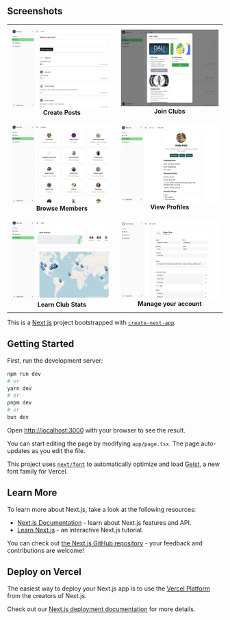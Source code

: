 ## Screenshots

<table>
  <tr>
    <td style="padding: 10px; text-align: center;">
      <img src=".github/create-posts.png" /><br/>
      <strong>Create Posts</strong>
    </td>
    <td style="padding: 10px; text-align: center;">
      <img src=".github/join-clubs.png" /><br/>
      <strong>Join Clubs</strong>
    </td>
  </tr>
  <tr>
    <td style="padding: 10px; text-align: center;">
      <img src=".github/view-members-2.png"/><br/>
      <strong>Browse Members</strong>
    </td>
    <td style="padding: 10px; text-align: center;">
      <img src=".github/view-members.png" /><br/>
      <strong>View Profiles</strong>
    </td>
  </tr>
  <tr>
    <td style="padding: 10px; text-align: center;">
      <img src=".github/view-stats.png" /><br/>
      <strong>Learn Club Stats</strong>
    </td>
    <td style="padding: 10px; text-align: center;">
      <img src=".github/manage-profile.png" width="400"/><br/>
      <strong>Manage your account</strong>
    </td>
  </tr>
</table>

This is a [Next.js](https://nextjs.org) project bootstrapped with [`create-next-app`](https://nextjs.org/docs/app/api-reference/cli/create-next-app).

## Getting Started

First, run the development server:

```bash
npm run dev
# or
yarn dev
# or
pnpm dev
# or
bun dev
```

Open [http://localhost:3000](http://localhost:3000) with your browser to see the result.

You can start editing the page by modifying `app/page.tsx`. The page auto-updates as you edit the file.

This project uses [`next/font`](https://nextjs.org/docs/app/building-your-application/optimizing/fonts) to automatically optimize and load [Geist](https://vercel.com/font), a new font family for Vercel.

## Learn More

To learn more about Next.js, take a look at the following resources:

- [Next.js Documentation](https://nextjs.org/docs) - learn about Next.js features and API.
- [Learn Next.js](https://nextjs.org/learn) - an interactive Next.js tutorial.

You can check out [the Next.js GitHub repository](https://github.com/vercel/next.js) - your feedback and contributions are welcome!

## Deploy on Vercel

The easiest way to deploy your Next.js app is to use the [Vercel Platform](https://vercel.com/new?utm_medium=default-template&filter=next.js&utm_source=create-next-app&utm_campaign=create-next-app-readme) from the creators of Next.js.

Check out our [Next.js deployment documentation](https://nextjs.org/docs/app/building-your-application/deploying) for more details.
